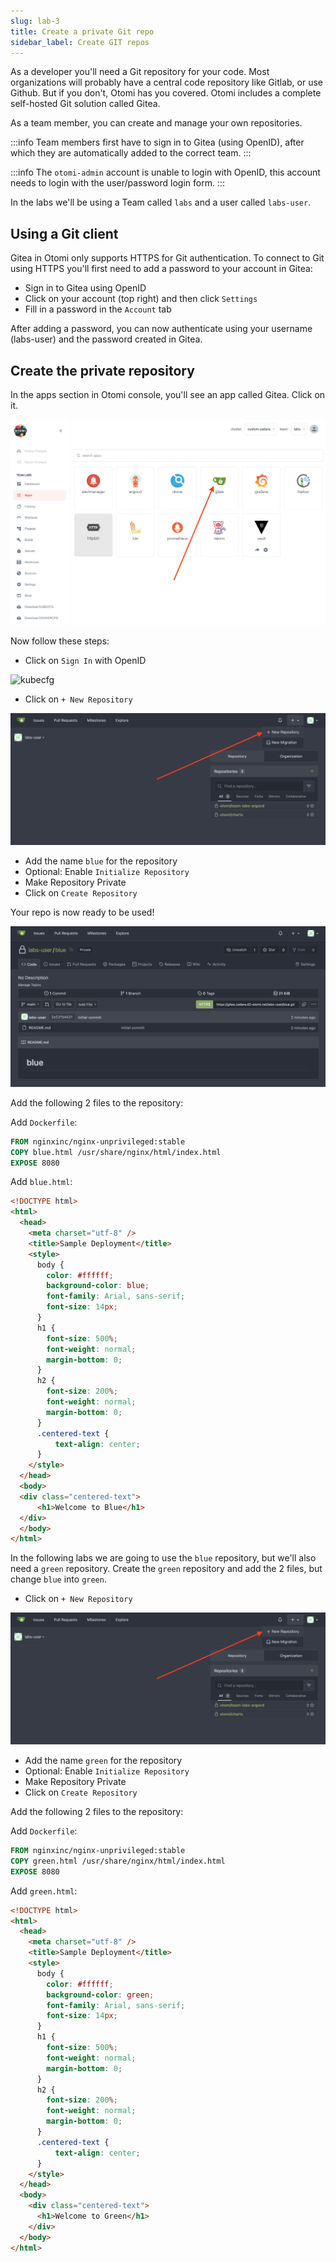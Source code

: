 ```yaml
---
slug: lab-3
title: Create a private Git repo
sidebar_label: Create GIT repos
---
```


As a developer you'll need a Git repository for your code. Most organizations will probably have a central code repository like Gitlab, or use Github. But if you don't, Otomi has you covered. Otomi includes a complete self-hosted Git solution called Gitea.

As a team member, you can create and manage your own repositories.

:::info
Team members first have to sign in to Gitea (using OpenID), after which they are automatically added to the correct team.
:::

:::info
The `otomi-admin` account is unable to login with OpenID, this account needs to login with the user/password login form.
:::

In the labs we'll be using a Team called `labs` and a user called `labs-user`.

## Using a Git client

Gitea in Otomi only supports HTTPS for Git authentication. To connect to Git using HTTPS you'll first need to add a password to your account in Gitea:

- Sign in to Gitea using OpenID
- Click on your account (top right) and then click `Settings`
- Fill in a password in the `Account` tab

After adding a password, you can now authenticate using your username (labs-user) and the password created in Gitea.

## Create the private repository

In the apps section in Otomi console, you'll see an app called Gitea. Click on it.

![kubecfg](../../img/team-app-gitea.png)

Now follow these steps:

- Click on `Sign In` with OpenID

![kubecfg](../../img/gitea-openid.png)

- Click on `+ New Repository`

![kubecfg](../../img/new-gitea-repo.png)

- Add the name `blue` for the repository
- Optional: Enable `Initialize Repository`
- Make Repository Private
- Click on `Create Repository`

Your repo is now ready to be used!

![kubecfg](../../img/new-gitea-repo-ready.png)

Add the following 2 files to the repository:

Add `Dockerfile`:

```Dockerfile
FROM nginxinc/nginx-unprivileged:stable
COPY blue.html /usr/share/nginx/html/index.html
EXPOSE 8080
```

Add `blue.html`:

```html
<!DOCTYPE html>
<html>
  <head>
    <meta charset="utf-8" />
    <title>Sample Deployment</title>
    <style>
      body {
        color: #ffffff;
        background-color: blue;
        font-family: Arial, sans-serif;
        font-size: 14px;
      }
      h1 {
        font-size: 500%;
        font-weight: normal;
        margin-bottom: 0;
      }
      h2 {
        font-size: 200%;
        font-weight: normal;
        margin-bottom: 0;
      }
      .centered-text {
          text-align: center;
      }
    </style>
  </head>
  <body>
  <div class="centered-text">
      <h1>Welcome to Blue</h1>
  </div>
  </body>
</html>
```

In the following labs we are going to use the `blue` repository, but we'll also need a `green` repository. Create the `green` repository and add the 2 files, but change `blue` into `green`.

- Click on `+ New Repository`

![kubecfg](../../img/new-gitea-repo.png)

- Add the name `green` for the repository
- Optional: Enable `Initialize Repository`
- Make Repository Private
- Click on `Create Repository`

Add the following 2 files to the repository:

Add `Dockerfile`:

```Dockerfile
FROM nginxinc/nginx-unprivileged:stable
COPY green.html /usr/share/nginx/html/index.html
EXPOSE 8080
```

Add `green.html`:

```html
<!DOCTYPE html>
<html>
  <head>
    <meta charset="utf-8" />
    <title>Sample Deployment</title>
    <style>
      body {
        color: #ffffff;
        background-color: green;
        font-family: Arial, sans-serif;
        font-size: 14px;
      }
      h1 {
        font-size: 500%;
        font-weight: normal;
        margin-bottom: 0;
      }
      h2 {
        font-size: 200%;
        font-weight: normal;
        margin-bottom: 0;
      }
      .centered-text {
          text-align: center;
      }
    </style>
  </head>
  <body>
    <div class="centered-text">
      <h1>Welcome to Green</h1>
    </div>
  </body>
</html>
```
